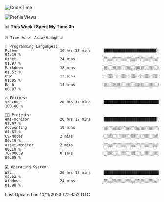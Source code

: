 <!--START_SECTION:waka-->
![Code Time](http://img.shields.io/badge/Code%20Time-1%2C359%20hrs%2017%20mins-blue)

![Profile Views](http://img.shields.io/badge/Profile%20Views-0-blue)

📊 **This Week I Spent My Time On** 

```text
🕑︎ Time Zone: Asia/Shanghai

💬 Programming Languages: 
Python                   19 hrs 25 mins      ████████████████████████░   94.19 % 
Other                    24 mins             ░░░░░░░░░░░░░░░░░░░░░░░░░   01.97 % 
Markdown                 18 mins             ░░░░░░░░░░░░░░░░░░░░░░░░░   01.52 % 
CSV                      13 mins             ░░░░░░░░░░░░░░░░░░░░░░░░░   01.05 % 
Bash                     11 mins             ░░░░░░░░░░░░░░░░░░░░░░░░░   00.97 % 

🔥 Editors: 
VS Code                  20 hrs 37 mins      █████████████████████████   100.00 % 

🐱‍💻 Projects: 
ems-monitor              20 hrs 12 mins      ████████████████████████░   97.97 % 
Accounting               19 mins             ░░░░░░░░░░░░░░░░░░░░░░░░░   01.61 % 
CS-Notes                 2 mins              ░░░░░░░░░░░░░░░░░░░░░░░░░   00.19 % 
asset-monitor            2 mins              ░░░░░░░░░░░░░░░░░░░░░░░░░   00.18 % 
70700659                 0 secs              ░░░░░░░░░░░░░░░░░░░░░░░░░   00.05 % 

💻 Operating System: 
WSL                      20 hrs 13 mins      █████████████████████████   98.02 % 
Windows                  24 mins             ░░░░░░░░░░░░░░░░░░░░░░░░░   01.98 % 
```


 Last Updated on 10/11/2023 12:56:52 UTC
<!--END_SECTION:waka-->